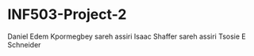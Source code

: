 # INF503-Project-2
Daniel Edem Kpormegbey
sareh assiri
Isaac Shaffer
sareh assiri
Tsosie E Schneider
